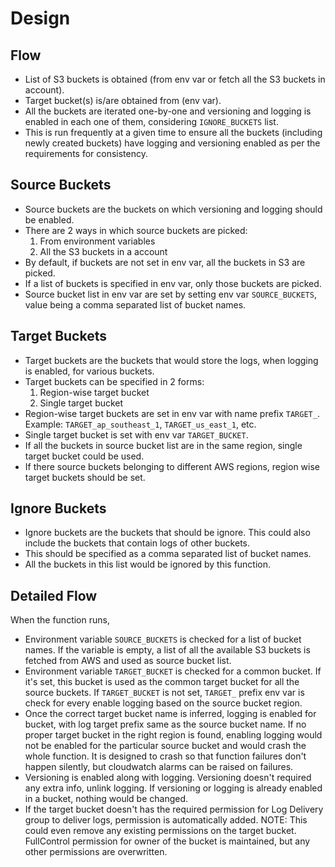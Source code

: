 # Design

## Flow

* List of S3 buckets is obtained (from env var or fetch all the S3 buckets in
  account).
* Target bucket(s) is/are obtained from (env var).
* All the buckets are iterated one-by-one and versioning and logging is enabled
  in each one of them, considering `IGNORE_BUCKETS` list.
* This is run frequently at a given time to ensure all the buckets (including
  newly created buckets) have logging and versioning enabled as per the
  requirements for consistency.


## Source Buckets

* Source buckets are the buckets on which versioning and logging should be
  enabled.
* There are 2 ways in which source buckets are picked:
  1. From environment variables
  2. All the S3 buckets in a account
* By default, if buckets are not set in env var, all the buckets in S3 are
  picked.
* If a list of buckets is specified in env var, only those buckets are picked.
* Source bucket list in env var are set by setting env var `SOURCE_BUCKETS`,
  value being a comma separated list of bucket names.


## Target Buckets

* Target buckets are the buckets that would store the logs, when logging is
  enabled, for various buckets.
* Target buckets can be specified in 2 forms:
  1. Region-wise target bucket
  2. Single target bucket
* Region-wise target buckets are set in env var with name prefix `TARGET_`.
  Example: `TARGET_ap_southeast_1`, `TARGET_us_east_1`, etc.
* Single target bucket is set with env var `TARGET_BUCKET`.
* If all the buckets in source bucket list are in the same region, single target
  bucket could be used.
* If there source buckets belonging to different AWS regions, region wise
  target buckets should be set.


## Ignore Buckets

* Ignore buckets are the buckets that should be ignore. This could also include
  the buckets that contain logs of other buckets.
* This should be specified as a comma separated list of bucket names.
* All the buckets in this list would be ignored by this function.


## Detailed Flow

When the function runs,

* Environment variable `SOURCE_BUCKETS` is checked for a list of bucket names.
  If the variable is empty, a list of all the available S3 buckets is
  fetched from AWS and used as source bucket list.
* Environment variable `TARGET_BUCKET` is checked for a common bucket. If it's
  set, this bucket is used as the common target bucket for all the source
  buckets. If `TARGET_BUCKET` is not set, `TARGET_` prefix env var is check
  for every enable logging based on the source bucket region.
* Once the correct target bucket name is inferred, logging is enabled for
  bucket, with log target prefix same as the source bucket name. If no proper
  target bucket in the right region is found, enabling logging would not be
  enabled for the particular source bucket and would crash the whole function.
  It is designed to crash so that function failures don't happen silently, but
  cloudwatch alarms can be raised on failures.
* Versioning is enabled along with logging. Versioning doesn't required any
  extra info, unlink logging. If versioning or logging is already enabled in a
  bucket, nothing would be changed.
* If the target bucket doesn't has the required permission for Log Delivery
  group to deliver logs, permission is automatically added.
  NOTE: This could even remove any existing permissions on the target bucket.
  FullControl permission for owner of the bucket is maintained, but any other
  permissions are overwritten.
